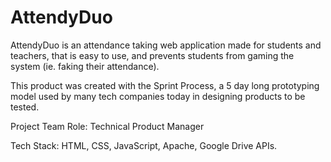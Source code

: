 # AttendyDuo
AttendyDuo is an attendance taking web application made for students and teachers, that is easy to use, and prevents students from gaming the system (ie. faking their attendance).  

This product was created with the Sprint Process, a 5 day long prototyping model used by many tech companies today in designing products to be tested.

Project Team Role: Technical Product Manager

Tech Stack: HTML, CSS, JavaScript, Apache, Google Drive APIs.

